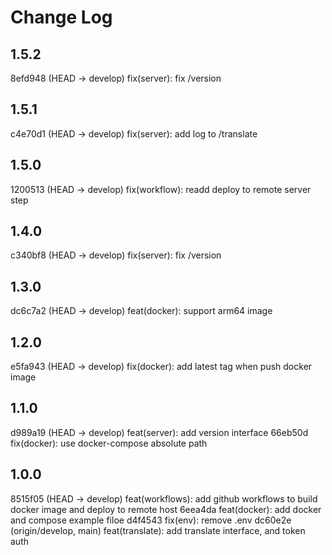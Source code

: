 # Change Log

## 1.5.2

8efd948 (HEAD -> develop) fix(server): fix /version

## 1.5.1

c4e70d1 (HEAD -> develop) fix(server): add log to /translate

## 1.5.0

1200513 (HEAD -> develop) fix(workflow): readd deploy to remote server step

## 1.4.0

c340bf8 (HEAD -> develop) fix(server): fix /version

## 1.3.0

dc6c7a2 (HEAD -> develop) feat(docker): support arm64 image

## 1.2.0

e5fa943 (HEAD -> develop) fix(docker): add latest tag when push docker image

## 1.1.0

d989a19 (HEAD -> develop) feat(server): add version interface
66eb50d fix(docker): use docker-compose absolute path

## 1.0.0

8515f05 (HEAD -> develop) feat(workflows): add github workflows to build docker image and deploy to remote host
6eea4da feat(docker): add docker and compose example filoe
d4f4543 fix(env): remove .env
dc60e2e (origin/develop, main) feat(translate): add translate interface, and token auth
